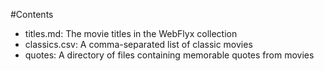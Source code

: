 #Contents

- titles.md: The movie titles in the WebFlyx collection
- classics.csv: A comma-separated list of classic movies
- quotes: A directory of files containing memorable quotes from movies